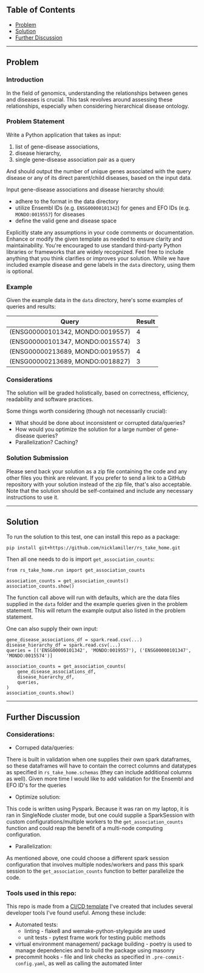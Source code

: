 ## Table of Contents
* [Problem](#problem)
* [Solution](#solution)
* [Further Discussion](#further_discussion)

---

<a name="problem"/>

## Problem
### Introduction
In the field of genomics, understanding the relationships between genes and diseases is crucial. This task revolves
around assessing these relationships, especially when considering hierarchical disease ontology.

### Problem Statement

Write a Python application that takes as input:
  1. list of gene-disease associations,
  2. disease hierarchy,
  3. single gene-disease association pair as a query

And should output the number of unique genes associated with the query disease or any of its direct parent/child
diseases, based on the input data.

Input gene-disease associations and disease hierarchy should:
 * adhere to the format in the data directory
 * utilize Ensembl IDs (e.g. `ENSG00000101342`) for genes and EFO IDs (e.g. `MONDO:0019557`) for diseases
 * define the valid gene and disease space

Explicitly state any assumptions in your code comments or documentation. Enhance or modify the given template as needed
to ensure clarity and maintainability. You're encouraged to use standard third-party Python libraries or frameworks that
are widely recognized. Feel free to include anything that you think clarifies or improves your solution. While we have
included example disease and gene labels in the `data` directory, using them is optional.

### Example

Given the example data in the `data` directory, here's some examples of queries and results:

| Query | Result |
| --- | --- |
| (ENSG00000101342, MONDO:0019557) | 4 |
| (ENSG00000101347, MONDO:0015574) | 3 |
| (ENSG00000213689, MONDO:0019557) | 4 |
| (ENSG00000213689, MONDO:0018827) | 3 |

### Considerations

The solution will be graded holistically, based on correctness, efficiency, readability and software practices.

Some things worth considering (though not necessarily crucial):
 * What should be done about inconsistent or corrupted data/queries?
 * How would you optimize the solution for a large number of gene-disease queries?
 * Parallelization? Caching?


### Solution Submission

Please send back your solution as a zip file containing the code and any other files you think are relevant. If you
prefer to send a link to a GitHub repository with your solution instead of the zip file, that's also acceptable.
Note that the solution should be self-contained and include any necessary instructions to use it.

---

<a name="solution"/>

## Solution
To run the solution to this test, one can install this repo as a package:

    pip install git+https://github.com/nicklamiller/rs_take_home.git

Then all one needs to do is import `get_association_counts`:

    from rs_take_home.run import get_association_counts

    association_counts = get_association_counts()
    association_counts.show()

The function call above will run with defaults, which are the data files supplied in the `data` folder and the example queries given in the problem statement. This will return the example output also listed in the problem statement.

One can also supply their own input:


    gene_disease_associations_df = spark.read.csv(...)
    disease_hierarchy_df = spark.read.csv(...)
    queries = [('ENSG00000101342', 'MONDO:0019557'), ('ENSG00000101347', 'MONDO:0015574')]

    association_counts = get_association_counts(
        gene_disease_associations_df,
        disease_hierarchy_df,
        queries,
    )
    association_counts.show()

---

<a name="further_discussion"/>

## Further Discussion

### Considerations:

* Corruped data/queries:

There is built in validation when one supplies their own spark dataframes, so these dataframes will have to contain the correct columns and datatypes as specified in `rs_take_home.schemas` (they can include additional columns as well). Given more time I would like to add validation for the Ensembl and EFO ID's for the queries

* Optimize solution:

This code is written using Pyspark. Because it was ran on my laptop, it is ran in SingleNode cluster mode, but one could supplie a SparkSession with custom configurations/multiple workers to the `get_association_counts` function and could reap the benefit of a multi-node computing configuration.

* Parallelization:

As mentioned above, one could choose a different spark session configuration that involves multiple nodes/workers and pass this spark session to the `get_association_counts` function to better parallelize the code.


### Tools used in this repo:

This repo is made from a [CI/CD template](https://github.com/nicklamiller/CICD_template) I've created that includes several developer tools I've found useful. Among these include:

* Automated tests:
  * linting - flake8 and wemake-python-styleguide are used
  * unit tests - pytest frame work for testing public methods
* virtual environment management/ package building - poetry is used to manage dependencies and to build the package using masonry
* precommit hooks - file and link checks as specified in `.pre-commit-config.yaml`, as well as calling the automated linter
